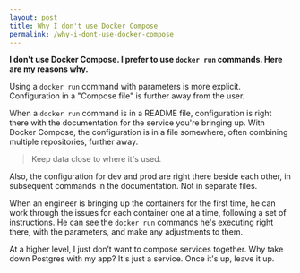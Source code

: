 ```yaml
---
layout: post
title: Why I don't use Docker Compose
permalink: /why-i-dont-use-docker-compose
---
```

**I don't use Docker Compose. I prefer to use `docker run` commands. Here are
my reasons why.**

Using a `docker run` command with parameters is more explicit. Configuration in
a "Compose file" is further away from the user.

When a `docker run` command is in a README file, configuration is right there
with the documentation for the service you're bringing up. With Docker Compose,
the configuration is in a file somewhere, often combining multiple
repositories, further away.

> Keep data close to where it's used.

Also, the configuration for dev and prod are right there beside each other, in
subsequent commands in the documentation. Not in separate files.

When an engineer is bringing up the containers for the first time, he can work
through the issues for each container one at a time, following a set of
instructions. He can see the `docker run` commands he's executing right there,
with the parameters, and make any adjustments to them.

At a higher level, I just don’t want to compose services together. Why take
down Postgres with my app? It's just a service. Once it's up, leave it up.
